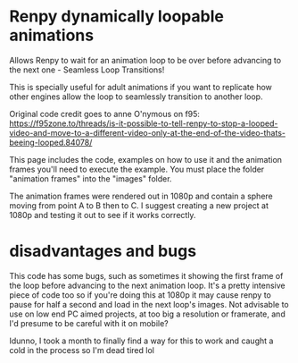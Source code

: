 # Renpy dynamically loopable animations 
Allows Renpy to wait for an animation loop to be over before advancing to the next one - Seamless Loop Transitions!

This is specially useful for adult animations if you want to replicate how other engines allow the loop to seamlessly transition to another loop.

Original code credit goes to anne O'nymous on f95:
https://f95zone.to/threads/is-it-possible-to-tell-renpy-to-stop-a-looped-video-and-move-to-a-different-video-only-at-the-end-of-the-video-thats-beeing-looped.84078/


This page includes the code, examples on how to use it and the animation frames you'll need to execute the example.
You must place the folder "animation frames" into the "images" folder.

The animation frames were rendered out in 1080p and contain a sphere moving from point A to B then to C. I suggest creating a new project at 1080p and testing it out to see if it works correctly.

# disadvantages and bugs 
This code has some bugs, such as sometimes it showing the first frame of the loop before advancing to the next animation loop.
It's a pretty intensive piece of code too so if you're doing this at 1080p it may cause renpy to pause for half a second and load in the next loop's images.
Not advisable to use on low end PC aimed projects, at too big a resolution or framerate, and I'd presume to be careful with it on mobile?

Idunno, I took a month to finally find a way for this to work and caught a cold in the process so I'm dead tired lol
